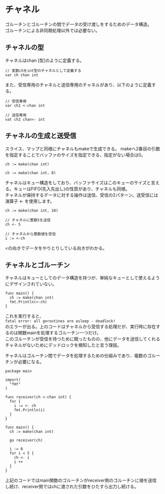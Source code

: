 # チャネル

ゴルーチンとゴルーチンの間でデータの受け渡しをするためのデータ構造。  
ゴルーチンによる非同期処理以外では必要ない。  

## チャネルの型
チャネルはchan [型]のように定義する。
~~~
// 変数chをint型のチャネルとして定義する
var ch chan int
~~~  

また、受信専用のチャネルと送信専用のチャネルがあり、以下のように定義する。  
~~~  
// 受信専用
var ch1 <-chan int

// 送信専用
vat ch2 chan<- int
~~~  

## チャネルの生成と送受信

スライス、マップと同様にチャネルもmakeで生成できる。
makeへ2番目の引数を指定することでバッファのサイズを指定できる、指定がない場合は0。  
~~~
ch := make(chan int)

ch := make(chan int, 8)
~~~  
チャネルはキュー構造をしており、バッファサイズはこのキューのサイズと言える。キューはFIFO(先入先出し)の性質があり、チャネルも同様。  
チャネルが保持するデータに対する操作は送信、受信の2パターン。送受信には演算子 <- を使用します。  
~~~  
ch := make(chan int, 10)

// チャネルに整数5を送信
ch <- 5

// チャネルから整数値を受信
i := <-ch
~~~  
<の向きでデータをやりとりしている向きがわかる。  

## チャネルとゴルーチン
チャネルはキューとしてのデータ構造を持つが、単純なキューとして使えるようにデザインされていない。  

~~~  
func main() {
  ch := make(chan int)
  fmt.Println(<-ch)
}
~~~  
これを実行すると、  
```fatal error: all goroutines are asleep - deadlock!```  
のエラーが出る。上のコードはチャネルから受信する処理だが、実行時に存在するのは関数mainを処理するゴルーチン一つだけ。  
このゴルーチンが受信を待つために眠ったものの、他にデータを送信してくれるチャネルがないためにデッドロックを検知したと言う理屈。  

チャネルはゴルーチン間でデータを処理するための仕組みであり、複数のゴルーチンが必要になる。  
~~~  
package main

import(
  "fmt"
)

func receiver(ch <-chan int) {
  for {
    i := <- ch
    fmt.Println(i)
  }
}

func main() {
  ch := make(chan int)

  go receiver(ch)

  i := 0
  for i < 5 {
    ch <- i
    i ++
  }
}
~~~  
上記のコードではmain関数のゴルーチンがreceiver側のゴルーチンに値を送信し続け、receiver側ではchに渡された引数をひたすら出力し続ける。  
